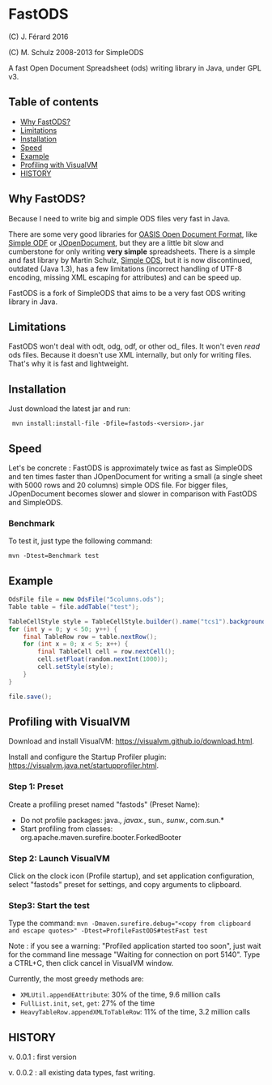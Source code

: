 # FastODS
(C) J. Férard 2016

(C) M. Schulz 2008-2013 for SimpleODS

A fast Open Document Spreadsheet (ods) writing library in Java, under GPL v3.

## Table of contents
* [Why FastODS?](#why-fastods)
* [Limitations](#limitations)
* [Installation](#installation)
* [Speed](#speed)
* [Example](#example)
* [Profiling with VisualVM](#profiling-with-visualvm)
* [HISTORY](#history)

## Why FastODS?
Because I need to write big and simple ODS files very fast in Java.

There are some very good libraries for [OASIS Open Document Format](https://www.oasis-open.org/standards#opendocumentv1.2), like [Simple ODF](http://incubator.apache.org/odftoolkit/simple/) or [JOpenDocument](www.jopendocument.org/), but they are a little bit slow and cumberstone for only writing **very simple** spreadsheets.
There is a simple and fast library by Martin Schulz, [Simple ODS](http://simpleods.sourceforge.net/), but it is now discontinued, outdated (Java 1.3), has a few limitations (incorrect handling of UTF-8 encoding, missing XML escaping for attributes) and can be speed up.

FastODS is a fork of SimpleODS that aims to be a very fast ODS writing library in Java.

## Limitations
FastODS won't deal with odt, odg, odf, or other od_ files.
It won't even *read* ods files. 
Because it doesn't use XML internally, but only for writing files. That's why it is fast and lightweight.

## Installation
Just download the latest jar and run:

``` mvn install:install-file -Dfile=fastods-<version>.jar```

## Speed
Let's be concrete : FastODS is approximately twice as fast as SimpleODS and ten times faster than JOpenDocument for writing a small (a single sheet with 5000 rows and 20 columns) simple ODS file. For bigger files, JOpenDocument becomes slower and slower in comparison with FastODS and SimpleODS.

### Benchmark
To test it, just type the following command:

```mvn -Dtest=Benchmark test```

## Example
```java
OdsFile file = new OdsFile("5columns.ods");
Table table = file.addTable("test");

TableCellStyle style = TableCellStyle.builder().name("tcs1").backgroundColor("#00FF00").build()
for (int y = 0; y < 50; y++) {
	final TableRow row = table.nextRow();
	for (int x = 0; x < 5; x++) {
		final TableCell cell = row.nextCell();
		cell.setFloat(random.nextInt(1000));
		cell.setStyle(style);
	}
}

file.save();
```

## Profiling with VisualVM
Download and install VisualVM: https://visualvm.github.io/download.html.

Install and configure the Startup Profiler plugin: https://visualvm.java.net/startupprofiler.html.

### Step 1: Preset
Create a profiling preset named "fastods" (Preset Name):
* Do not profile packages: java.*, javax.*, sun.*, sunw.*, com.sun.*
* Start profiling from classes: org.apache.maven.surefire.booter.ForkedBooter

### Step 2: Launch VisualVM
Click on the clock icon (Profile startup), and set application configuration, select "fastods" preset for settings, and copy arguments to clipboard.

### Step3: Start the test
Type the command:
```mvn -Dmaven.surefire.debug="<copy from clipboard and escape quotes>" -Dtest=ProfileFastODS#testFast test```

Note : if you see a warning: "Profiled application started too soon", just wait for the command line message "Waiting for connection on port 5140". Type a CTRL+C, then click cancel in VisualVM window. 

Currently, the most greedy methods are:
* ```XMLUtil.appendEAttribute```: 30% of the time, 9.6 million calls
* ```FullList.init```, ```set```, ```get```: 27% of the time
* ```HeavyTableRow.appendXMLToTableRow```: 11% of the time, 3.2 million calls

## HISTORY
v. 0.0.1 : first version

v. 0.0.2 : all existing data types, fast writing.